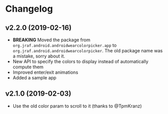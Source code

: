 # Changelog
## v2.2.0 (2019-02-16)
- **BREAKING** Moved the package from `org.jraf.android.androidwearcolorpicker.app` to `org.jraf.android.androidwearcolorpicker`.
The old package name was a mistake, sorry about it. 
- New API to specify the colors to display instead of automatically compute them
- Improved enter/exit animations
- Added a sample app

## v2.1.0 (2019-02-03)
- Use the old color param to scroll to it (thanks to @TpmKranz)
